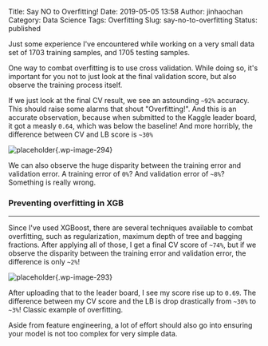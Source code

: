 Title: Say NO to Overfitting!
Date: 2019-05-05 13:58
Author: jinhaochan
Category: Data Science
Tags: Overfitting
Slug: say-no-to-overfitting
Status: published



Just some experience I've encountered while working on a very small data set of 1703 training samples, and 1705 testing samples.





One way to combat overfitting is to use cross validation. While doing so, it's important for you not to just look at the final validation score, but also observe the training process itself.





If we just look at the final CV result, we see an astounding `~92%` accuracy. This should raise some alarms that shout "Overfitting!". And this is an accurate observation, because when submitted to the Kaggle leader board, it got a measly `0.64`, which was below the baseline! And more horribly, the difference between CV and LB score is `~30%`



<!-- wp:image {"id":294} -->


![placeholder]({attach}media/2019/01/xgb2.png){.wp-image-294}






We can also observe the huge disparity between the training error and validation error. A training error of `0%`? And validation error of `~8%`? Something is really wrong.



<!-- wp:heading {"level":3} -->

### Preventing overfitting in XGB





------------------------------------------------------------------------



</p>


Since I've used XGBoost, there are several techniques available to combat overfitting, such as regularization, maximum depth of tree and bagging fractions. After applying all of those, I get a final CV score of `~74%`, but if we observe the disparity between the training error and validation error, the difference is only `~2%`!



<!-- wp:image {"id":293} -->


![placeholder]({attach}media/2019/01/xgb1.png){.wp-image-293}






After uploading that to the leader board, I see my score rise up to `0.69`. The difference between my CV score and the LB is drop drastically from `~30%` to `~3%`! Classic example of overfitting.





Aside from feature engineering, a lot of effort should also go into ensuring your model is not too complex for very simple data.


